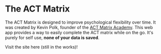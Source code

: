 # The ACT Matrix

The ACT Matrix is designed to improve psychological flexibility over time. It was
created by Kevin Polk, founder of the [ACT Matrix Academy](https://www.theactmatrixacademy.com/). This web app provides a way to easily complete the ACT matrix while on the go. It's purely for self use, **none of your data is saved**.

Visit the site here (still in the works)!
